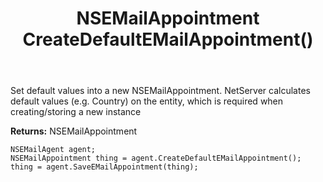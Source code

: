 ﻿---
uid: crmscript_ref_NSEMailAgent_CreateDefaultEMailAppointment
title: NSEMailAppointment CreateDefaultEMailAppointment()
intellisense: NSEMailAgent.CreateDefaultEMailAppointment
keywords: NSEMailAgent, CreateDefaultEMailAppointment
so.topic: reference
---
	  
Set default values into a new NSEMailAppointment.
NetServer calculates default values (e.g. Country) on the entity, which is required when creating/storing a new instance
	  
**Returns:** NSEMailAppointment

```crmscript
NSEMailAgent agent;
NSEMailAppointment thing = agent.CreateDefaultEMailAppointment();
thing = agent.SaveEMailAppointment(thing);
```

